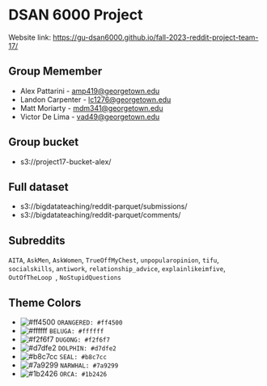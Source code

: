 # DSAN 6000 Project

Website link: https://gu-dsan6000.github.io/fall-2023-reddit-project-team-17/

## Group Memember

* Alex Pattarini - amp419@georgetown.edu
* Landon Carpenter - lc1276@georgetown.edu
* Matt Moriarty - mdm341@georgetown.edu
* Victor De Lima - vad49@georgetown.edu

## Group bucket

- s3://project17-bucket-alex/

## Full dataset

* s3://bigdatateaching/reddit-parquet/submissions/
* s3://bigdatateaching/reddit-parquet/comments/

## Subreddits

`AITA`, `AskMen`, `AskWomen`, `TrueOffMyChest`, `unpopularopinion`, `tifu`, `socialskills`, `antiwork`, `relationship_advice`, `explainlikeimfive`, `OutOfTheLoop `, `NoStupidQuestions`

## Theme Colors

- ![#ff4500](https://placehold.co/15x15/ff4500/ff4500.png) `ORANGERED: #ff4500`
- ![#ffffff](https://placehold.co/15x15/ffffff/ffffff.png) `BELUGA: #ffffff`
- ![#f2f6f7](https://placehold.co/15x15/f2f6f7/f2f6f7.png) `DUGONG: #f2f6f7`
- ![#d7dfe2](https://placehold.co/15x15/d7dfe2/d7dfe2.png) `DOLPHIN: #d7dfe2`
- ![#b8c7cc](https://placehold.co/15x15/b8c7cc/b8c7cc.png) `SEAL: #b8c7cc`
- ![#7a9299](https://placehold.co/15x15/7a9299/7a9299.png) `NARWHAL: #7a9299`
- ![#1b2426](https://placehold.co/15x15/1b2426/1b2426.png) `ORCA: #1b2426`
